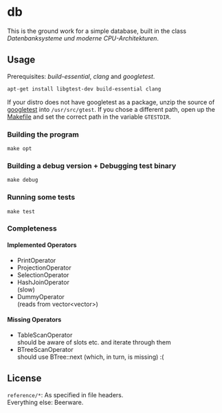
# db

This is the ground work for a simple database, built in the class _Datenbanksysteme und moderne CPU-Architekturen_.

## Usage

Prerequisites: _build-essential_, _clang_ and _googletest_.

```bash
apt-get install libgtest-dev build-essential clang
```

If your distro does not have googletest as a package, unzip the source of [googletest][gtest] into `/usr/src/gtest`. If you chose a different path, open up the [Makefile][makefile] and set the correct path in the variable `GTESTDIR`.

[gtest]: https://code.google.com/p/googletest/downloads/list
[makefile]: https://bitbucket.org/cfstras/db/src/master/Makefile

### Building the program

    make opt

### Building a debug version + Debugging test binary

    make debug

### Running some tests

    make test

### Completeness
#### Implemented Operators

- PrintOperator
- ProjectionOperator
- SelectionOperator
- HashJoinOperator  
(slow)
- DummyOperator  
(reads from vector<vector<string>>)

#### Missing Operators
- TableScanOperator  
should be aware of slots etc. and iterate through them
- BTreeScanOperator  
should use BTree::next (which, in turn, is missing) :(

## License

`reference/*`: As specified in file headers.  
Everything else: Beerware.
